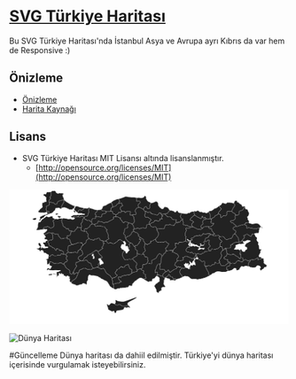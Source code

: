 # [SVG Türkiye Haritası](http://dnomak.com/svg-turkiye-haritasi/)

Bu SVG Türkiye Haritası'nda İstanbul Asya ve Avrupa ayrı Kıbrıs da var hem de Responsive :)

## Önizleme
 - [Önizleme](http://dnomak.com/svg-turkiye-haritasi/)
 - [Harita Kaynağı](https://commons.wikimedia.org/wiki/File:Turkey_provinces_blank_gray.svg)

## Lisans
- SVG Türkiye Haritası MIT Lisansı altında lisanslanmıştır.
  - [http://opensource.org/licenses/MIT](http://opensource.org/licenses/MIT)



 ![Türkiye Haritası](https://raw.githubusercontent.com/dnomak/svg-turkiye-haritasi/master/screenshot/turkiye.jpg)

 ![Dünya Haritası](https://raw.githubusercontent.com/dnomak/svg-turkiye-haritasi/master/screenshot/dunya.jpg)



#Güncelleme
Dünya haritası da dahiil edilmiştir. Türkiye'yi dünya haritası içerisinde vurgulamak isteyebilirsiniz.
